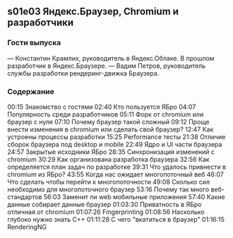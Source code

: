 s01e03 Яндекс.Браузер, Chromium и разработчики
----------------------------------------------

### Гости выпуска
— Константин Крамлих, руководитель в Яндекс.Облаке. В прошлом разработчик в Яндекс.Браузере.
— Вадим Петров, руководитель службы разработки рендеринг-движка Браузера.

### Содержание

00:15 Знакомство с гостями
02:40 Кто пользуется ЯБро
04:07 Популярность среди разработчиков
05:11 Форк от chromium или браузер с нуля
07:10 Почему браузер такой сложный
09:12 Проще внести изменения в chromium или сделать свой браузер?
12:47 Как устроены процессы разработки 
15:25 Performance тесты
21:38 Отличие сборок браузера под desktop и mobile
22:49 Ядро и UI части браузера
24:57 Закрытые исходники ЯБро
28:35 Синхронизация изменений с chromium
30:29 Как организована разработка браузера
32:56 Как определяется план задач по разработке
39:31 Что удалось привнести в chromium из ЯБро?
43:55 Когда нас ожидает многопоточный веб
46:07 Что сделать чтобы перейти к многопоточности
49:08 Сколько сил необходимо для многопоточного браузер
53:16 Почему так много веб-стандартов
56:03 Заменит ли web мобильные приложения
57:40 Какие данные собирает данные браузер
01:03:30 Приватность в ЯБро отличная от chromium
01:07:26 Fingerprinting
01:08:56 Насколько глубоко нужно знать C++
01:11:28 С чего "вкатиться в браузер"
01:16:15 RenderingNG
